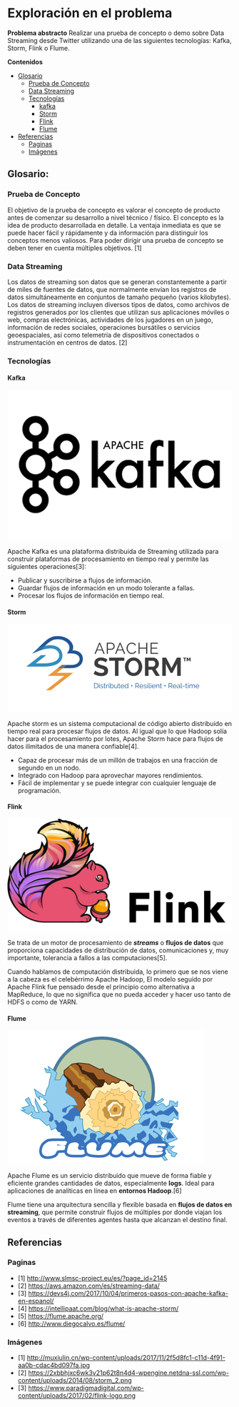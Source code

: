 # Exploración en el problema

**Problema abstracto**
	Realizar una prueba de concepto o demo sobre Data Streaming desde Twitter utilizando una de las siguientes tecnologías: Kafka, Storm, Flink o Flume.

**Contenidos**
- [Glosario](#Glosario)
	- [Prueba de Concepto](#Prueba-de-Concepto)
	- [Data Streaming](#Data-Streaming)
	- [Tecnologías](#Tecnologías)
		- [kafka](#Kafka)
		- [Storm](#Storm)
		- [Flink](#Flink)
		- [Flume](#Flume)
- [Referencias](#Referencias)
	- [Paginas](Paginas)
	- [Imágenes](Imágenes)


## Glosario:

### Prueba de Concepto

El objetivo de la prueba de concepto es valorar el concepto de producto antes de comenzar su desarrollo a nivel técnico / físico. El concepto es la idea de producto desarrollada en detalle. La ventaja inmediata es que se puede hacer fácil y rápidamente y da información para distinguir los conceptos menos valiosos. Para poder dirigir una prueba de concepto se deben tener en cuenta múltiples objetivos. [1]

### Data Streaming

Los datos de streaming son datos que se generan constantemente a partir de miles de fuentes de datos, que normalmente envían los registros de datos simultáneamente en conjuntos de tamaño pequeño (varios kilobytes). Los datos de streaming incluyen diversos tipos de datos, como archivos de registros generados por los clientes que utilizan sus aplicaciones móviles o web, compras electrónicas, actividades de los jugadores en un juego, información de redes sociales, operaciones bursátiles o servicios geoespaciales, así como telemetría de dispositivos conectados o instrumentación en centros de datos. [2]

### Tecnologías

#### Kafka

![logSin titulo](imagenes/kafka.png)

Apache Kafka es una plataforma distribuida de Streaming utilizada para construir plataformas de procesamiento en tiempo real y permite las siguientes operaciones[3]:

-   Publicar y suscribirse a flujos de información.
-   Guardar flujos de información en un modo tolerante a fallas.
-   Procesar los flujos de información en tiempo real.

#### Storm

![logo](imagenes/storm.png)

Apache storm es un sistema computacional de código abierto distribuido en tiempo real para procesar flujos de datos. Al igual que lo que Hadoop solía hacer para el procesamiento por lotes, Apache Storm hace para flujos de datos ilimitados de una manera confiable[4].

- Capaz de procesar más de un millón de trabajos en una fracción de segundo en un nodo.
- Integrado con Hadoop para aprovechar mayores rendimientos.
- Fácil de implementar y se puede integrar con cualquier lenguaje de programación.

#### Flink

![logo](imagenes/flink.png)

Se trata de un motor de procesamiento de  **_streams_**  o  **flujos de datos**  que proporciona capacidades de distribución de datos, comunicaciones y, muy importante, tolerancia a fallos a las computaciones[5].

Cuando hablamos de computación distribuida, lo primero que se nos viene a la cabeza es el celebérrimo  Apache Hadoop,  El modelo seguido por Apache Flink fue pensado desde el principio como alternativa a MapReduce, lo que no significa que no pueda acceder y hacer uso tanto de  HDFS  o como de  YARN.

#### Flume

![logo](imagenes/flume.png)

Apache Flume es un servicio distribuido que mueve de forma fiable y eficiente grandes cantidades de datos, especialmente **logs**. Ideal para aplicaciones de analíticas en línea en **entornos Hadoop**.[6]

Flume tiene una arquitectura sencilla y flexible basada en **flujos de datos en streaming**, que permite construir flujos de múltiples por donde viajan los eventos a través de diferentes agentes hasta que alcanzan el destino final.

## Referencias

### Paginas
- [1] http://www.slmsc-project.eu/es/?page_id=2145
- [2] https://aws.amazon.com/es/streaming-data/
- [3] https://devs4j.com/2017/10/04/primeros-pasos-con-apache-kafka-en-espanol/
- [4] https://intellipaat.com/blog/what-is-apache-storm/
- [5] https://flume.apache.org/
- [6] http://www.diegocalvo.es/flume/

### Imágenes

- [1] http://muxiulin.cn/wp-content/uploads/2017/11/2f5d8fc1-c11d-4f91-aa0b-cdac4bd097fa.jpg
- [2] https://2xbbhjxc6wk3v21p62t8n4d4-wpengine.netdna-ssl.com/wp-content/uploads/2014/08/storm_2.png
- [3] https://www.paradigmadigital.com/wp-content/uploads/2017/02/flink-logo.png


<!--stackedit_data:
eyJoaXN0b3J5IjpbMTgxODc3MzgyMSw5NTc0NTA4NjgsLTE2ND
Q1MTU5NjcsNzk2NTY3MjQzLDE0NjM1NjE5NzksLTE0ODY2NTUz
MzQsMTMwNjc5MzQ1OSwyMTI1MDc4MzU5LDE5MzMyMDcxNSwyOD
Y0NTE1MzUsLTE2ODU1MjA5NzcsODUzNjI2MTA0LC02NjEzMzQz
ODgsLTE4MTY2MjE5MTUsLTI0NjA4MTg3LDk5MDc0NjA5OCwtMj
A4ODc0NjYxMl19
-->